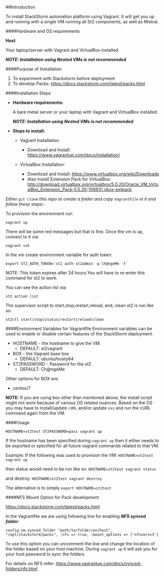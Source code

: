 ##Introduction

To install StackStorm automation platform using Vagrant. It will get you up and running with a single VM running all St2 components, as well as Mistral.

####Hardware and OS requirements

**Host**

Your laptop/server with Vagrant and VirtualBox installed.

***NOTE: Installation using Nested VMs is not recommended***

####Purpose of Installation

1. To experiment with Stackstorm before deployment
2. To develop Packs: https://docs.stackstorm.com/latest/packs.html

####Installation Steps

 - **Hardware requirements:**

   A bare metal server or your laptop with Vagrant and VirtualBox installed.
  
   ***NOTE: Installation using Nested VMs is not recommended***

 - **Steps to install:**

      - Vagrant Installation:
         - Download and Install: https://www.vagrantup.com/docs/installation/

      - VirtualBox Installation:
         - Download and Install: https://www.virtualbox.org/wiki/Downloads
         - Also install Extension Pack for VirtualBox: http://download.virtualbox.org/virtualbox/5.0.20/Oracle_VM_VirtualBox_Extension_Pack-5.0.20-106931.vbox-extpack

*Either `git clone` this repo or create a folder and copy `VagrantFile` in it and follow these steps::*

To provision the environment run:

    vagrant up

There will be some red messages but that is fine.  Once the vm is up, connect to it via:

    vagrant ssh

In the vm create environment variable for auth token:

    export ST2_AUTH_TOKEN=`st2 auth st2admin -p Ch@ngeMe -t`

NOTE: This token expires after 24 hours.You will have to re-enter this command for st2 to work.

You can see the action list via:

    st2 action list

The supervisor script to start,stop,restart,reload, and, clean st2 is run like so:

    st2ctl start|stop|status|restart|reload|clean

####Environment Variables for Vagrantfile
Environment variables can be used to enable or disable certain features of the StackStorm deployment.

* HOSTNAME - the hostname to give the VM.
    * DEFAULT: st2vagrant
* BOX - the Vagrant base box
    * DEFAULT: ubuntu/trusty64
* ST2PASSWORD - Password for the st2
    * DEFAULT: Ch@ngeMe

Other options for BOX are:
  * centos/7

**NOTE:** If you are using box other than mentioned above, the install script might not work because of various OS related nuances. Based on the OS you may have to install/update `cURL` and/or update `nss` and run the cURL command again from the VM.

####Usage

`HOSTNAME=st2test ST2PASSWORD=pass vagrant up`

If the hostname has been specified during `vagrant up` then it either needs to be exported or specified for all future vagrant commands related to that VM.

Example:
If the following was used to provision the VM:
`HOSTNAME=st2test vagrant up`

then status would need to be run like so:
`HOSTNAME=st2test vagrant status`

and destroy:
`HOSTNAME=st2test vagrant destroy`

The alternative is to simply `export HOSTNAME=st2test`

####NFS Mount Option for Pack development

https://docs.stackstorm.com/latest/packs.html

In the Vagrantfile we are using following line for enabling ***NFS synced folder***:

`config.vm.synced_folder "path/to/folder/on/host", "/opt/stackstorm/packs", :nfs => true, :mount_options => ['nfsvers=3']`

To use this option you can uncomment the line and change the location of the folder based on your host machine. During `vagrant up` it will ask you for your host password to sync the folders.

For details on NFS refer: https://www.vagrantup.com/docs/synced-folders/nfs.html
